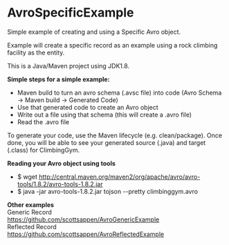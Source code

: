 # AvroSpecificExample
Simple example of creating and using a Specific Avro object.

Example will create a specific record as an example using a rock climbing facility as the entity.

This is a Java/Maven project using JDK1.8.

**Simple steps for a simple example:**
- Maven build to turn an avro schema (.avsc file) into code (Avro Schema -> Maven build -> Generated Code)
- Use that generated code to create an Avro object 
- Write out a file using that schema (this will create a .avro file)
- Read the .avro file

To generate your code, use the Maven lifecycle (e.g. clean/package).
Once done, you will be able to see your generated source (.java) and target (.class) for ClimbingGym.

**Reading your Avro object using tools**
- $ wget http://central.maven.org/maven2/org/apache/avro/avro-tools/1.8.2/avro-tools-1.8.2.jar
- $ java -jar avro-tools-1.8.2.jar tojson --pretty climbinggym.avro

**Other examples**
<br/>
Generic Record<br/>
https://github.com/scottsappen/AvroGenericExample<br/>
Reflected Record<br/>
https://github.com/scottsappen/AvroReflectedExample
